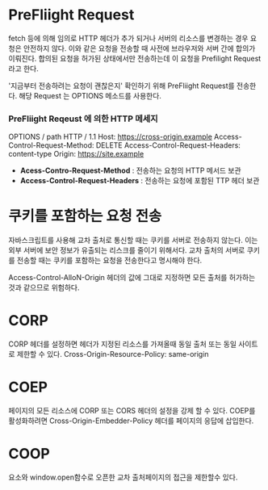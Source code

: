 # PreFliight Request

fetch 등에 의해 임의로 HTTP 헤더가 추가 되거나 서버의 리소스를 변경하는 경우 요청은 안전하지 않다.
이와 같은 요청을 전송할 때 사전에 브라우저와 서버 간에 합의가 이뤄진다.
합의된 요청을 허가된 상태에서만 전송하는데 이 요청을 Prefilight Request 라고 한다.

'지금부터 전송하려는 요청이 괜찮은지' 확인하기 위해 PreFliight Request를 전송한다.
해당 Request 는 OPTIONS 메소드를 사용한다.

### PreFliight Reqeust 에 의한 HTTP 메세지

OPTIONS / path HTTP / 1.1
Host: https://cross-origin.example
Access-Control-Request-Method: DELETE
Access-Control-Request-Headers: content-type
Origin: https://site.example

- **Acess-Contro-Request-Method** : 전송하는 요청의 HTTP 메서드 보관
- **Access-Control-Request-Headers** : 전송하는 요청에 포함된 TTP 헤더 보관

# 쿠키를 포함하는 요청 전송

자바스크립트를 사용해 교차 출처로 통신할 때는 쿠키를 서버로 전송하지 않는다. 이는 외부 서버에 보안 정보가 유출되는 리스크를 줄이기 위해서다.
교차 출처의 서버로 쿠키를 전송할 때는 쿠키를 포함하는 요청을 전송한다고 명시해야 한다.

Access-Control-AlloN-Origin 헤더의 값에 그대로 지정하면 모든 출처를 허가하는 것과 같으므로 위험하다.

# CORP

CORP 헤더를 설정하면 헤더가 지정된 리소스를 가져올때 동일 출처 또는 동일 사이트로 제한할 수 있다.
Cross-Origin-Resource-Policy: same-origin

# COEP

페이지의 모든 리소스에 CORP 또는 CORS 헤더의 설정을 강제 할 수 있다.
COEP를 활성화하려면 Cross-Origin-Embedder-Policy 헤더를 페이지의 응답에 삽입한다.

# COOP

<a> 요소와 window.open함수로 오픈한 교차 출처페이지의 접근을 제한할수 있다.
